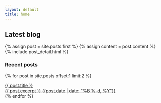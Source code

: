 ```yaml
---
layout: default
title: home
---
```


## Latest blog
<div class="blog-index">  
  {% assign post = site.posts.first %}
  {% assign content = post.content %}
  {% include post_detail.html %}
</div>

### Recent posts
{% for post in site.posts offset:1 limit:2 %}
<div class="recent">
    <a href="{{ site.baseurl }}{{ post.url }}">
                    <div class="rel">
                        <div class="post-title">{{ post.title }}</div>
                        <span class="post-excerpt">{{ post.excerpt }}</span>
                        <span class="post-date">{{post.date | date: "%B %-d, %Y"}}</span>
                    </div>
    </a>
</div>  
{% endfor %}